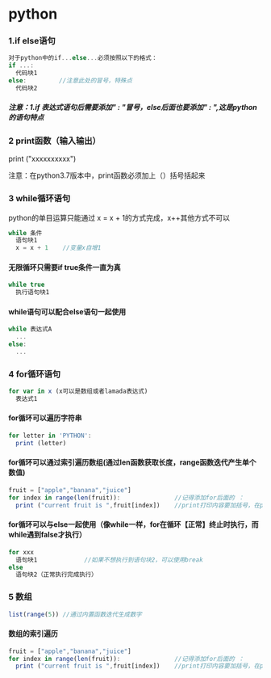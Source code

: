 # python
### 1.if else语句
```javascript
对于python中的if...else...必须按照以下的格式：
if ...:
  代码块1
else:         //注意此处的冒号，特殊点
  代码块2
```

##### 注意：1.if 表达式语句后需要添加" : "冒号，else后面也要添加" : ",这是python的语句特点


### 2 print函数（输入输出）
print ("xxxxxxxxxx")

注意：在python3.7版本中，print函数必须加上（）括号括起来

### 3 while循环语句
python的单目运算只能通过 x = x + 1的方式完成，x++其他方式不可以
```javascript
while 条件
  语句块1
  x = x + 1    //变量x自增1
```

#### 无限循环只需要if true条件一直为真
```javascript
while true
  执行语句块1
```

#### while语句可以配合else语句一起使用
```javascript
while 表达式A
  ...
else:
  ...
```
 
### 4 for循环语句
```javascript
for var in x (x可以是数组或者lamada表达式)
  表达式1
```

#### for循环可以遍历字符串
```javascript
for letter in 'PYTHON':
  print (letter)
```

#### for循环可以通过索引遍历数组(通过len函数获取长度，range函数迭代产生单个数值)
```javascript
fruit = ["apple","banana","juice"]
for index in range(len(fruit)):               //记得添加for后面的 ：
  print ("current fruit is ",fruit[index])    //print打印内容要加括号，在python3.7之后
```
#### for循环可以与else一起使用（像while一样，for在循环【正常】终止时执行，而while遇到false才执行）
```javascript
for xxx
  语句块1             //如果不想执行到语句块2，可以使用break
else
  语句块2（正常执行完成执行）
```

### 5 数组
```javascript
list(range(5)) //通过内置函数迭代生成数字
```
#### 数组的索引遍历
```javascript
fruit = ["apple","banana","juice"]
for index in range(len(fruit)):               //记得添加for后面的 ：
  print ("current fruit is ",fruit[index])    //print打印内容要加括号，在python3.7之后
```
     


